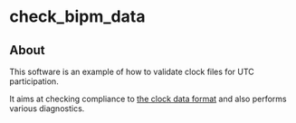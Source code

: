 # check\_bipm\_data




## About

This software is an example of how to validate clock files for UTC participation.

It aims at checking compliance to [the clock data format](https://webtai.bipm.org/database/documents/clock-data_format.pdf) and also performs various diagnostics.






